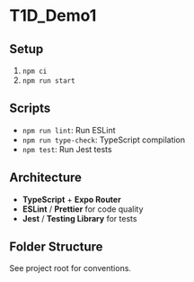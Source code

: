 # T1D_Demo1

## Setup

1. `npm ci`
2. `npm run start`

## Scripts

- `npm run lint`: Run ESLint
- `npm run type-check`: TypeScript compilation
- `npm test`: Run Jest tests

## Architecture

- **TypeScript** + **Expo Router**
- **ESLint** / **Prettier** for code quality
- **Jest** / **Testing Library** for tests

## Folder Structure
See project root for conventions.
